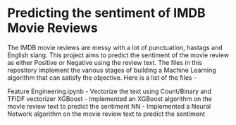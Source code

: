 # Predicting the sentiment of IMDB Movie Reviews

The IMDB movie reviews are messy with a lot of punctuation, hastags and English slang. This project aims to predict the sentiment of the movie review as either Positive or Negative using the review text. The files in this repository implement the various stages of building a Machine Learning algorithm that can satisfy the objective. Here is a list of the files - 

Feature Engineering.ipynb - Vectorize the text using Count/Binary and TFIDF vectorizer
XGBoost - Implemented an XGBoost algorithm on the movie review text to predict the sentiment
NN - Implemented a Neural Network algorithm on the movie review text to predict the sentiment

